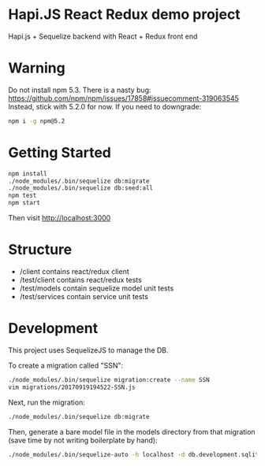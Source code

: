 # Hapi.JS React Redux demo project
Hapi.js + Sequelize backend with React + Redux front end

# Warning
Do not install npm 5.3. There is a nasty bug: https://github.com/npm/npm/issues/17858#issuecomment-319063545
Instead, stick with 5.2.0 for now. If you need to downgrade:
```bash
npm i -g npm@5.2
```

# Getting Started

```bash
npm install
./node_modules/.bin/sequelize db:migrate
./node_modules/.bin/sequelize db:seed:all
npm test
npm start
```

Then visit <http://localhost:3000>

# Structure
* /client contains react/redux client
* /test/client contains react/redux tests
* /test/models contain sequelize model unit tests
* /test/services contain service unit tests

# Development

This project uses SequelizeJS to manage the DB.

To create a migration called "SSN":

```bash
./node_modules/.bin/sequelize migration:create --name SSN
vim migrations/20170919194522-SSN.js
```

Next, run the migration:

```bash
./node_modules/.bin/sequelize db:migrate
```

Then, generate a bare model file in the models directory from that migration (save
time by not writing boilerplate by hand):

```bash
./node_modules/.bin/sequelize-auto -h localhost -d db.development.sqlite -e sqlite -o ./models -t products
```
